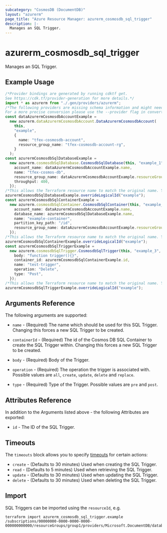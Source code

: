 ```yaml
---
subcategory: "CosmosDB (DocumentDB)"
layout: "azurerm"
page_title: "Azure Resource Manager: azurerm_cosmosdb_sql_trigger"
description: |-
  Manages an SQL Trigger.
---
```


# azurerm\_cosmosdb\_sql\_trigger

Manages an SQL Trigger.

## Example Usage

```typescript
/*Provider bindings are generated by running cdktf get.
See https://cdk.tf/provider-generation for more details.*/
import * as azurerm from "./.gen/providers/azurerm";
/*The following providers are missing schema information and might need manual adjustments to synthesize correctly: azurerm.
For a more precise conversion please use the --provider flag in convert.*/
const dataAzurermCosmosdbAccountExample =
  new azurerm.dataAzurermCosmosdbAccount.DataAzurermCosmosdbAccount(
    this,
    "example",
    {
      name: "tfex-cosmosdb-account",
      resource_group_name: "tfex-cosmosdb-account-rg",
    }
  );
const azurermCosmosdbSqlDatabaseExample =
  new azurerm.cosmosdbSqlDatabase.CosmosdbSqlDatabase(this, "example_1", {
    account_name: dataAzurermCosmosdbAccountExample.name,
    name: "tfex-cosmos-db",
    resource_group_name: dataAzurermCosmosdbAccountExample.resourceGroupName,
    throughput: 400,
  });
/*This allows the Terraform resource name to match the original name. You can remove the call if you don't need them to match.*/
azurermCosmosdbSqlDatabaseExample.overrideLogicalId("example");
const azurermCosmosdbSqlContainerExample =
  new azurerm.cosmosdbSqlContainer.CosmosdbSqlContainer(this, "example_2", {
    account_name: dataAzurermCosmosdbAccountExample.name,
    database_name: azurermCosmosdbSqlDatabaseExample.name,
    name: "example-container",
    partition_key_path: "/id",
    resource_group_name: dataAzurermCosmosdbAccountExample.resourceGroupName,
  });
/*This allows the Terraform resource name to match the original name. You can remove the call if you don't need them to match.*/
azurermCosmosdbSqlContainerExample.overrideLogicalId("example");
const azurermCosmosdbSqlTriggerExample =
  new azurerm.cosmosdbSqlTrigger.CosmosdbSqlTrigger(this, "example_3", {
    body: "function trigger(){}",
    container_id: azurermCosmosdbSqlContainerExample.id,
    name: "test-trigger",
    operation: "Delete",
    type: "Post",
  });
/*This allows the Terraform resource name to match the original name. You can remove the call if you don't need them to match.*/
azurermCosmosdbSqlTriggerExample.overrideLogicalId("example");

```

## Arguments Reference

The following arguments are supported:

*   `name` - (Required) The name which should be used for this SQL Trigger. Changing this forces a new SQL Trigger to be created.

*   `containerId` - (Required) The id of the Cosmos DB SQL Container to create the SQL Trigger within. Changing this forces a new SQL Trigger to be created.

*   `body` - (Required) Body of the Trigger.

*   `operation` - (Required) The operation the trigger is associated with. Possible values are `all`, `create`, `update`, `delete` and `replace`.

*   `type` - (Required) Type of the Trigger. Possible values are `pre` and `post`.

## Attributes Reference

In addition to the Arguments listed above - the following Attributes are exported:

* `id` - The ID of the SQL Trigger.

## Timeouts

The `timeouts` block allows you to specify [timeouts](https://www.terraform.io/language/resources/syntax#operation-timeouts) for certain actions:

* `create` - (Defaults to 30 minutes) Used when creating the SQL Trigger.
* `read` - (Defaults to 5 minutes) Used when retrieving the SQL Trigger.
* `update` - (Defaults to 30 minutes) Used when updating the SQL Trigger.
* `delete` - (Defaults to 30 minutes) Used when deleting the SQL Trigger.

## Import

SQL Triggers can be imported using the `resourceId`, e.g.

```shell
terraform import azurerm_cosmosdb_sql_trigger.example /subscriptions/00000000-0000-0000-0000-000000000000/resourceGroups/group1/providers/Microsoft.DocumentDB/databaseAccounts/account1/sqlDatabases/database1/containers/container1/triggers/trigger1
```
